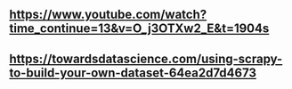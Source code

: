 ## https://www.youtube.com/watch?time_continue=13&v=O_j3OTXw2_E&t=1904s
## https://towardsdatascience.com/using-scrapy-to-build-your-own-dataset-64ea2d7d4673